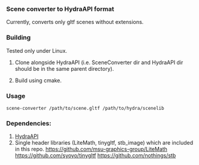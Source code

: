 ### Scene converter to HydraAPI format

Currently, converts only gltf scenes without extensions.

### Building

Tested only under Linux.

1. Clone alongside HydraAPI (i.e. SceneConverter dir and HydraAPI dir should be in the same parent directory).

2. Build using cmake.

### Usage

```shell
scene-converter /path/to/scene.gltf /path/to/hydra/scenelib
```

### Dependencies:
1. [HydraAPI](https://github.com/Ray-Tracing-Systems/HydraAPI)
2. Single header libraries (LiteMath, tinygltf, stb_image) which are included in this repo.
    https://github.com/msu-graphics-group/LiteMath
    https://github.com/syoyo/tinygltf
    https://github.com/nothings/stb



